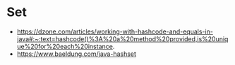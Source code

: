 # Set

- https://dzone.com/articles/working-with-hashcode-and-equals-in-java#:~:text=hashcode()%3A%20a%20method%20provided,is%20unique%20for%20each%20instance.
- https://www.baeldung.com/java-hashset
